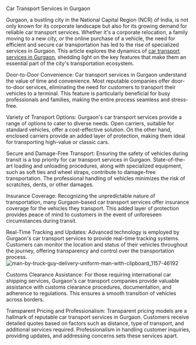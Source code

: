 Car Transport Services in Gurgaon 

Gurgaon, a bustling city in the National Capital Region (NCR) of India, is not only known for its corporate landscape but also for its growing demand for reliable car transport services. Whether it's a corporate relocation, a family moving to a new city, or the online purchase of a vehicle, the need for efficient and secure car transportation has led to the rise of specialized services in Gurgaon. This article explores the dynamics of [car transport services in Gurgaon](https://securemove.in/gurgaon/best-car-transport-services-in-gurgaon/), shedding light on the key features that make them an essential part of the city's transportation ecosystem.

Door-to-Door Convenience:
Car transport services in Gurgaon understand the value of time and convenience. Most reputable companies offer door-to-door services, eliminating the need for customers to transport their vehicles to a terminal. This feature is particularly beneficial for busy professionals and families, making the entire process seamless and stress-free.

Variety of Transport Options:
Gurgaon's car transport services provide a range of options to cater to diverse needs. Open carriers, suitable for standard vehicles, offer a cost-effective solution. On the other hand, enclosed carriers provide an added layer of protection, making them ideal for transporting high-value or classic cars.

Secure and Damage-Free Transport:
Ensuring the safety of vehicles during transit is a top priority for car transport services in Gurgaon. State-of-the-art loading and unloading procedures, along with specialized equipment, such as soft ties and wheel straps, contribute to damage-free transportation. The professional handling of vehicles minimizes the risk of scratches, dents, or other damages.

Insurance Coverage:
Recognizing the unpredictable nature of transportation, many Gurgaon-based car transport services offer insurance coverage for the vehicles they transport. This added layer of protection provides peace of mind to customers in the event of unforeseen circumstances during transit.

Real-Time Tracking and Updates:
Advanced technology is employed by Gurgaon's car transport services to provide real-time tracking systems. Customers can monitor the location and status of their vehicles throughout the journey, offering transparency and control over the transportation process.
![man-by-truck-guy-delivery-uniform-man-with-clipboard_1157-46192](https://github.com/Carshiftingindia/Carshiftingindia/assets/158435514/07aa39e2-67c8-4f0a-9047-6d12bf936a3f)

Customs Clearance Assistance:
For those requiring international car shipping services, Gurgaon's car transport companies provide valuable assistance with customs clearance procedures, documentation, and adherence to regulations. This ensures a smooth transition of vehicles across borders.

Transparent Pricing and Professionalism:
Transparent pricing models are a hallmark of reputable car transport services in Gurgaon. Customers receive detailed quotes based on factors such as distance, type of transport, and additional services required. Professionalism in handling customer inquiries, providing updates, and addressing concerns sets these services apart.
